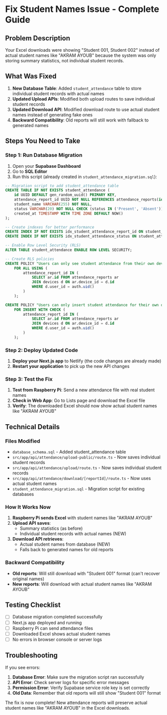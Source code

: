 # Fix Student Names Issue - Complete Guide

## Problem Description
Your Excel downloads were showing "Student 001, Student 002" instead of actual student names like "AKRAM AYOUB" because the system was only storing summary statistics, not individual student records.

## What Was Fixed
1. **New Database Table**: Added `student_attendance` table to store individual student records with actual names
2. **Updated Upload APIs**: Modified both upload routes to save individual student records
3. **Updated Download API**: Modified download route to use actual student names instead of generating fake ones
4. **Backward Compatibility**: Old reports will still work with fallback to generated names

## Steps You Need to Take

### Step 1: Run Database Migration
1. Open your **Supabase Dashboard**
2. Go to **SQL Editor**
3. Run this script (already created in `student_attendance_migration.sql`):

```sql
-- Migration script to add student_attendance table
CREATE TABLE IF NOT EXISTS student_attendance (
    id UUID DEFAULT gen_random_uuid() PRIMARY KEY,
    attendance_report_id UUID NOT NULL REFERENCES attendance_reports(id) ON DELETE CASCADE,
    student_name VARCHAR(255) NOT NULL,
    status VARCHAR(20) NOT NULL CHECK (status IN ('Present', 'Absent')),
    created_at TIMESTAMP WITH TIME ZONE DEFAULT NOW()
);

-- Create indexes for better performance
CREATE INDEX IF NOT EXISTS idx_student_attendance_report_id ON student_attendance(attendance_report_id);
CREATE INDEX IF NOT EXISTS idx_student_attendance_status ON student_attendance(status);

-- Enable Row Level Security (RLS)
ALTER TABLE student_attendance ENABLE ROW LEVEL SECURITY;

-- Create RLS policies
CREATE POLICY "Users can only see student attendance from their own devices" ON student_attendance
    FOR ALL USING (
        attendance_report_id IN (
            SELECT ar.id FROM attendance_reports ar
            JOIN devices d ON ar.device_id = d.id
            WHERE d.user_id = auth.uid()
        )
    );

CREATE POLICY "Users can only insert student attendance for their own devices" ON student_attendance
    FOR INSERT WITH CHECK (
        attendance_report_id IN (
            SELECT ar.id FROM attendance_reports ar
            JOIN devices d ON ar.device_id = d.id
            WHERE d.user_id = auth.uid()
        )
    );
```

### Step 2: Deploy Updated Code
1. **Deploy your Next.js app** to Netlify (the code changes are already made)
2. **Restart your application** to pick up the new API changes

### Step 3: Test the Fix
1. **Test from Raspberry Pi**: Send a new attendance file with real student names
2. **Check in Web App**: Go to Lists page and download the Excel file
3. **Verify**: The downloaded Excel should now show actual student names like "AKRAM AYOUB"

## Technical Details

### Files Modified
- `database_schema.sql` - Added student_attendance table
- `src/app/api/attendance/upload-public/route.ts` - Now saves individual student records
- `src/app/api/attendance/upload/route.ts` - Now saves individual student records  
- `src/app/api/attendance/download/[reportId]/route.ts` - Now uses actual student names
- `student_attendance_migration.sql` - Migration script for existing databases

### How It Works Now
1. **Raspberry Pi sends Excel** with student names like "AKRAM AYOUB"
2. **Upload API saves**:
   - Summary statistics (as before)
   - Individual student records with actual names (NEW)
3. **Download API retrieves**:
   - Actual student names from database (NEW)
   - Falls back to generated names for old reports

### Backward Compatibility
- **Old reports**: Will still download with "Student 001" format (can't recover original names)
- **New reports**: Will download with actual student names like "AKRAM AYOUB"

## Testing Checklist
- [ ] Database migration completed successfully
- [ ] Next.js app deployed and running
- [ ] Raspberry Pi can send attendance files
- [ ] Downloaded Excel shows actual student names
- [ ] No errors in browser console or server logs

## Troubleshooting
If you see errors:
1. **Database Error**: Make sure the migration script ran successfully
2. **API Error**: Check server logs for specific error messages
3. **Permission Error**: Verify Supabase service role key is set correctly
4. **Old Data**: Remember that old reports will still show "Student 001" format

The fix is now complete! New attendance reports will preserve actual student names like "AKRAM AYOUB" in the Excel downloads. 